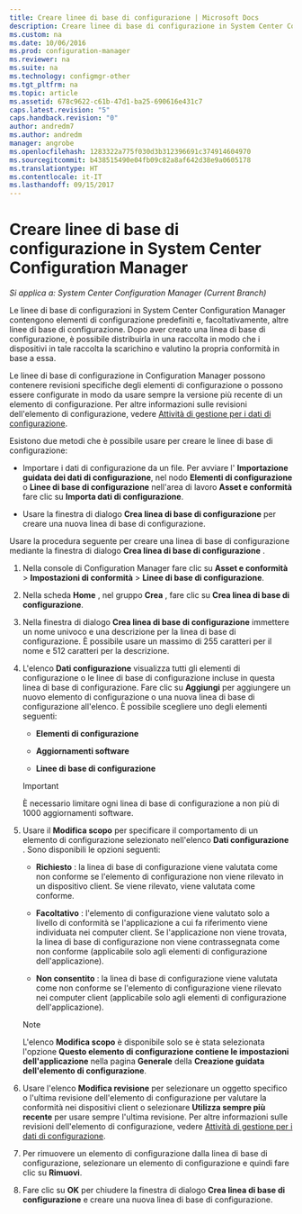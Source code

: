 ```yaml
---
title: Creare linee di base di configurazione | Microsoft Docs
description: Creare linee di base di configurazione in System Center Configuration Manager da distribuire in una raccolta.
ms.custom: na
ms.date: 10/06/2016
ms.prod: configuration-manager
ms.reviewer: na
ms.suite: na
ms.technology: configmgr-other
ms.tgt_pltfrm: na
ms.topic: article
ms.assetid: 678c9622-c61b-47d1-ba25-690616e431c7
caps.latest.revision: "5"
caps.handback.revision: "0"
author: andredm7
ms.author: andredm
manager: angrobe
ms.openlocfilehash: 1283322a775f030d3b312396691c374914604970
ms.sourcegitcommit: b438515490e04fb09c82a8af642d38e9a0605178
ms.translationtype: HT
ms.contentlocale: it-IT
ms.lasthandoff: 09/15/2017
---
```

# <a name="create-configuration-baselines-in-system-center-configuration-manager"></a>Creare linee di base di configurazione in System Center Configuration Manager

*Si applica a: System Center Configuration Manager (Current Branch)*


Le linee di base di configurazioni in System Center Configuration Manager contengono elementi di configurazione predefiniti e, facoltativamente, altre linee di base di configurazione. Dopo aver creato una linea di base di configurazione, è possibile distribuirla in una raccolta in modo che i dispositivi in tale raccolta la scarichino e valutino la propria conformità in base a essa.  

 Le linee di base di configurazione in Configuration Manager possono contenere revisioni specifiche degli elementi di configurazione o possono essere configurate in modo da usare sempre la versione più recente di un elemento di configurazione. Per altre informazioni sulle revisioni dell'elemento di configurazione, vedere [Attività di gestione per i dati di configurazione](../../compliance/deploy-use/management-tasks-for-configuration-data.md).  

 Esistono due metodi che è possibile usare per creare le linee di base di configurazione:  

-   Importare i dati di configurazione da un file. Per avviare l' **Importazione guidata dei dati di configurazione**, nel nodo **Elementi di configurazione** o **Linee di base di configurazione** nell'area di lavoro **Asset e conformità** fare clic su **Importa dati di configurazione**.  

-   Usare la finestra di dialogo **Crea linea di base di configurazione** per creare una nuova linea di base di configurazione.  

 Usare la procedura seguente per creare una linea di base di configurazione mediante la finestra di dialogo **Crea linea di base di configurazione** .  

1.  Nella console di Configuration Manager fare clic su **Asset e conformità** > **Impostazioni di conformità** > **Linee di base di configurazione**.  

3.  Nella scheda **Home** , nel gruppo **Crea** , fare clic su **Crea linea di base di configurazione**.  

4.  Nella finestra di dialogo **Crea linea di base di configurazione** immettere un nome univoco e una descrizione per la linea di base di configurazione. È possibile usare un massimo di 255 caratteri per il nome e 512 caratteri per la descrizione.  

5.  L'elenco **Dati configurazione** visualizza tutti gli elementi di configurazione o le linee di base di configurazione incluse in questa linea di base di configurazione. Fare clic su **Aggiungi** per aggiungere un nuovo elemento di configurazione o una nuova linea di base di configurazione all'elenco. È possibile scegliere uno degli elementi seguenti:  

    -   **Elementi di configurazione**  

    -   **Aggiornamenti software**  

    -   **Linee di base di configurazione**  
      > [!IMPORTANT]
      > È necessario limitare ogni linea di base di configurazione a non più di 1000 aggiornamenti software.
6.  Usare il **Modifica scopo** per specificare il comportamento di un elemento di configurazione selezionato nell'elenco **Dati configurazione** . Sono disponibili le opzioni seguenti:  

    -   **Richiesto** : la linea di base di configurazione viene valutata come non conforme se l'elemento di configurazione non viene rilevato in un dispositivo client. Se viene rilevato, viene valutata come conforme.  

    -   **Facoltativo** : l'elemento di configurazione viene valutato solo a livello di conformità se l'applicazione a cui fa riferimento viene individuata nei computer client. Se l'applicazione non viene trovata, la linea di base di configurazione non viene contrassegnata come non conforme (applicabile solo agli elementi di configurazione dell'applicazione).  

    -   **Non consentito** : la linea di base di configurazione viene valutata come non conforme se l'elemento di configurazione viene rilevato nei computer client (applicabile solo agli elementi di configurazione dell'applicazione).  

    > [!NOTE]
    >  L'elenco **Modifica scopo** è disponibile solo se è stata selezionata l'opzione **Questo elemento di configurazione contiene le impostazioni dell'applicazione** nella pagina **Generale** della **Creazione guidata dell'elemento di configurazione**.  

7.  Usare l'elenco **Modifica revisione** per selezionare un oggetto specifico o l'ultima revisione dell'elemento di configurazione per valutare la conformità nei dispositivi client o selezionare **Utilizza sempre più recente** per usare sempre l'ultima revisione. Per altre informazioni sulle revisioni dell'elemento di configurazione, vedere [Attività di gestione per i dati di configurazione](../../compliance/deploy-use/management-tasks-for-configuration-data.md).  

8.  Per rimuovere un elemento di configurazione dalla linea di base di configurazione, selezionare un elemento di configurazione e quindi fare clic su **Rimuovi**.  

9. Fare clic su **OK** per chiudere la finestra di dialogo **Crea linea di base di configurazione** e creare una nuova linea di base di configurazione.  
